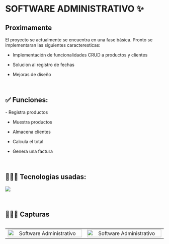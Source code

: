<h1>SOFTWARE ADMINISTRATIVO ✨ </h1> 

<h2>Proximamente</h2>
<p align="left">
El proyecto se actualmente se encuentra en una fase básica. Pronto se implementaran las siguientes caracteresticas:

- Implementación de funcionalidades CRUD a productos y clientes

- Solucion al registro de fechas

- Mejoras de diseño
</p>
<br>
<h2>✅ Funciones:</h2>
<!--Intro start-->

<p align="left">
- Registra productos

- Muestra productos

- Almacena clientes

- Calcula el total

- Genera una factura
  </p>  
<br>

<h2 >👨🏻‍💻 Tecnologias usadas:</h2>
<!--tech stack icons-->
<p align="left">
  <a href="https://skillicons.dev">
    <img src="https://skillicons.dev/icons?i=py,mysql&perline=12" />
  </a>
</p>
<br>

<!-------------------------->
<div id="proyectos">
<h2>👨🏻‍💻 Capturas</h2>

<table align="left" >
<tr border="none">
    <td width="25%" align="center">
        <img align="center" width=100% src="" alt="Software Administrativo" /></a>    
    </td>
    <td width="25%" align="center">
        <img align="center" width=100% src="" alt="Software Administrativo" /></a>     
    </td>
</tr>
</table>
</div>
<br>
<br><br>
<br>
<br><br><br>
<br><br>